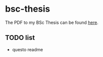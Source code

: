 # bsc-thesis

The PDF to my BSc Thesis can be found [here](<https://raw.githubusercontent.com/aflaag/bsc-thesis/main/src/Thesis.pdf>).

## TODO list

- questo readme

